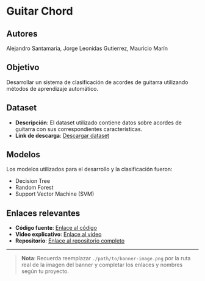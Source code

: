 # Guitar Chord
## Autores

Alejandro Santamaria, Jorge Leonidas Gutierrez, Mauricio Marín

## Objetivo

Desarrollar un sistema de clasificación de acordes de guitarra utilizando métodos de aprendizaje automático.

## Dataset

- **Descripción**: El dataset utilizado contiene datos sobre acordes de guitarra con sus correspondientes características.
- **Link de descarga**: [Descargar dataset](https://drive.google.com/drive/folders/1Kx7T2ZZojh81I2SAVutGNSC_2OuqVZqP?usp=sharing)
## Modelos

Los modelos utilizados para el desarrollo y la clasificación fueron:

- Decision Tree
- Random Forest
- Support Vector Machine (SVM)

## Enlaces relevantes

- **Código fuente**: [Enlace al código](https://github.com/tu_usuario/tu_repositorio)
- **Video explicativo**: [Enlace al video](https://youtu.be/tu_enlace_video)
- **Repositorio**: [Enlace al repositorio completo](https://github.com/tu_usuario/tu_repositorio)

---

> **Nota**: Recuerda reemplazar `./path/to/banner-image.png` por la ruta real de la imagen del banner y completar los enlaces y nombres según tu proyecto.

